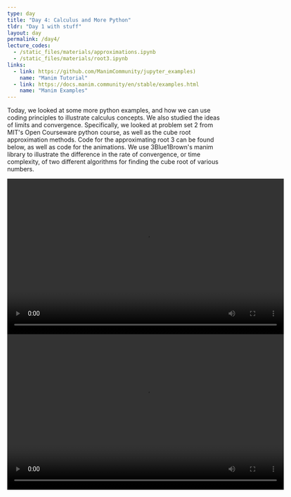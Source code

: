 ```yaml
---
type: day
title: "Day 4: Calculus and More Python"
tldr: "Day 1 with stuff"
layout: day
permalink: /day4/
lecture_codes:
  - /static_files/materials/approximations.ipynb
  - /static_files/materials/root3.ipynb
links:
  - link: https://github.com/ManimCommunity/jupyter_examples)
    name: "Manim Tutorial"
  - link: https://docs.manim.community/en/stable/examples.html
    name: "Manim Examples"
---
```

Today, we looked at some more python examples, and how we can use coding principles to illustrate calculus concepts. We also studied the ideas of limits and convergence. Specifically, we looked at problem set 2 from MIT's Open Courseware python course, as well as the cube root approximation methods. Code for the approximating root 3 can be found below, as well as code for the animations. We use 3Blue1Brown's manim library to illustrate the difference in the rate of convergence, or time complexity, of two different algorithms for finding the cube root of various numbers.

<video width="640" height="360" controls>
  <source src="{{ site.baseurl }}/static_files/materials/Bisection.mp4" type="video/mp4">
  Your browser does not support the video tag.
</video>

<video width="640" height="360" controls>
  <source src="{{ site.baseurl }}/static_files/materials/Iterative.mp4" type="video/mp4">
  Your browser does not support the video tag.
</video>